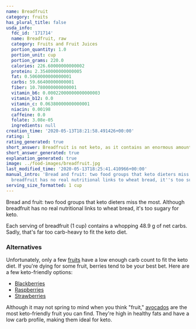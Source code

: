 ```yaml
---
name: Breadfruit
category: fruits
has_plural_title: false
usda_info:
  fdc_id: '171714'
  name: Breadfruit, raw
  category: Fruits and Fruit Juices
  portion_quantity: 1.0
  portion_unit: cup
  portion_grams: 220.0
  calories: 226.60000000000002
  protein: 2.3540000000000005
  fat: 0.5060000000000001
  carbs: 59.66400000000001
  fiber: 10.780000000000001
  vitamin_b6: 0.00022000000000000003
  vitamin_b12: 0.0
  vitamin_c: 0.06380000000000001
  niacin: 0.00198
  caffeine: 0.0
  folate: 3.08e-05
  ingredients: null
creation_time: '2020-05-13T18:21:58.491426+00:00'
rating: 1
rating_generated: true
short_answer: Breadfruit is not keto, as it contains an enormous amount of carbs.
short_answer_generated: true
explanation_generated: true
image: ../food-images/breadfruit.jpg
last_modified_time: '2020-05-13T18:25:41.410966+00:00'
manual_intro: 'Bread and fruit: two food groups that keto dieters miss the most. Although
  breadfruit has no real nutritional links to wheat bread, it''s too sugary for keto.'
serving_size_formatted: 1 cup
---
```

Bread and fruit: two food groups that keto dieters miss the most. Although breadfruit has no real nutritional links to wheat bread, it's too sugary for keto.

Each serving of breadfruit (1 cup) contains a whopping 48.9 g of net carbs. Sadly, that's far too carb-heavy to fit the keto diet.

### Alternatives

Unfortunately, only a few [fruits](/category/fruits) have a low enough carb count to fit the keto diet. If you're dying for some fruit, berries tend to be your best bet. Here are a few keto-friendly options:

- [Blackberries](/blackberries)
- [Raspberries](/raspberries)
- [Strawberries](/strawberries)

Although it may not spring to mind when you think "fruit," [avocados](/avocados) are the most keto-friendly fruit you can find. They're high in healthy fats and have a low carb profile, making them ideal for keto.
